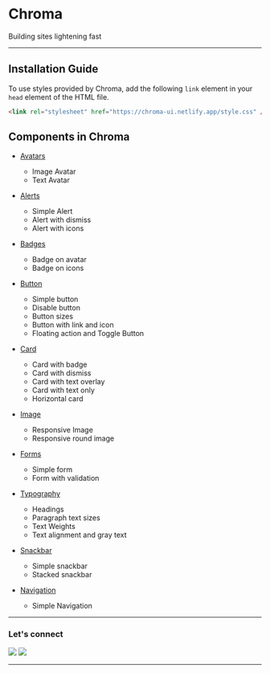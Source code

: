 <h1> Chroma </h1>
<p>Building sites lightening fast</p>

---

## Installation Guide

To use styles provided by Chroma, add the following `link` element in your `head` element of the HTML file.

```html
<link rel="stylesheet" href="https://chroma-ui.netlify.app/style.css" />
```

## Components in Chroma

- [Avatars](https://chroma-ui.netlify.app/documentation.html#avatar)

  - Image Avatar
  - Text Avatar

- [Alerts](https://chroma-ui.netlify.app/documentation.html#alert)

  - Simple Alert
  - Alert with dismiss
  - Alert with icons

- [Badges](https://chroma-ui.netlify.app/documentation.html#badge)

  - Badge on avatar
  - Badge on icons

- [Button](https://chroma-ui.netlify.app/documentation.html#button)

  - Simple button
  - Disable button
  - Button sizes
  - Button with link and icon
  - Floating action and Toggle Button

- [Card](https://chroma-ui.netlify.app/documentation.html#)

  - Card with badge
  - Card with dismiss
  - Card with text overlay
  - Card with text only
  - Horizontal card

- [Image](https://chroma-ui.netlify.app/documentation.html#image)

  - Responsive Image
  - Responsive round image

- [Forms](https://chroma-ui.netlify.app/documentation.html#form)

  - Simple form
  - Form with validation

- [Typography](https://chroma-ui.netlify.app/documentation.html#typography)

  - Headings
  - Paragraph text sizes
  - Text Weights
  - Text alignment and gray text

- [Snackbar](https://chroma-ui.netlify.app/documentation.html#snackbar)

  - Simple snackbar
  - Stacked snackbar

- [Navigation](https://chroma-ui.netlify.app/documentation.html#navigation)
  - Simple Navigation

---

### Let's connect

[![](https://img.shields.io/twitter/follow/imsaadahmad?style=social)](https://twitter.com/imsaadahmad)
[![](https://img.shields.io/badge/linkedin-%230077B5.svg?&style=for-the-badge&logo=linkedin&logoColor=white0e76a8)](https://www.linkedin.com/in/saadahmadhere/)

---
